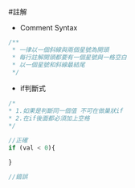 #註解
- Comment Syntax

```javascript
/**
 * 一律以一個斜線與兩個星號為開頭
 * 每行註解開頭都要有一個星號與一格空白
 * 以一個星號和斜線最結尾
 */
```
- if判斷式

```javascript
/*
* 1.如果是判斷同一個值 不可在做巢狀if
* 2.在if後面都必須加上空格
*/

//正確
if (val < 0){

}

//錯誤
```